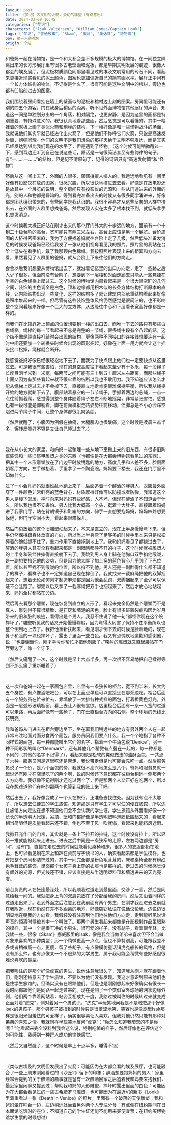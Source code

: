 ```yaml
---
layout: post
title: 【梦记】古文明的火箭，会动的雕塑（有点意思）
date: 2024-03-08 10:45
categories: ["梦记"]
characters: ["Isak Valtersen", "Killian Jones/Captain Hook"]
tags: ["梦记", "普通故事", "Skam", "羞耻", "童话镇", "博物馆"]
pov: 第一人称视角
origin: 个站
---
```


和爸妈一起在博物馆，是一个和大都会差不多规模的极大的博物馆。在一间独立隔离出来的长方形展厅里有很多古老壁画和泥板，都是早期文明发展的痕迹，很像大都会的埃及展厅，但泥板材质颜色同那里看见过的埃及文明常用的砖石不同，看起来更接近现实看见的泥土颜色，图案也更加偏近自己的简笔画水平。展厅正中间有一个长方体结构的物体，不记得是什么了，很有可能是这种文明中的棺材，旁边也都有凹陷刻进去的图案。

我们围绕着房间看挂在墙上的壁画似的泥板和棺材边上刻的图案。房间里可能还有别的四五个游客，门在我身后稍远的距离，听不见外面博物馆其他展厅的声音，知道这一间是单独划分出的一个角落，相对隔绝，也更安静，是因为这里的画都是特别重要、有特殊意义的。我很认真地看那些画，然后感觉是可以看懂的。其中一幅挂着的泥板上画了类似火箭和炮弹的结构，下一幅好像是和一些怪物战斗的场面，我就说他们其实早就已经进化出火箭了，但是他们不称呼它们火箭，只说是高速发射筒，炮弹同理。他们的文明不是我们想象的那样灭绝于文明不够发达，而是其实已经发达到堪比我们现在的水平了，但是遇到了怪物。（这个时候可能稍微醒过一下，感到耳边还听到自己在说这些话，原话是一句很简洁甚至有些韵律的句子，有“一……一……”的结构，但是记不清原句了，记得的词语只有“高速发射筒”和“怪物”）

然后从这一间出去了，外面的人很多，熙熙攘攘人挤人的。我远远地看见有一间里好像有投影仪在放的图案，很感兴趣，所以很快地挤进去去看。好像是在放电影还是放其中一个展览的说明，整个房间只有投影仪的光源和一些从门透进来的外面的光，别的人和物都是昏暗的。等到看完准备出去的时候又有很多同学涌进来，好像都是团队组织带来的，有些同学是我认识的。我很不容易才从这些反向的人群中挤出去，在外面的人群里想找爸妈，然后发现人实在太多了根本找不到，就低头拿手机想发消息。

这个时候我大概正好站在刚才出来的那个厅门外大约十步远的地方，面前有一个十到二十级台阶的高台，宽可能只有两三米左右，高台上应该是另一个展览。台阶周围的人挤得密密麻麻，我为了方便找爸妈就往台阶上走了几级，然后低头准备发消息的时候发现爸妈已经给我发了一张从他们视角看见我的照片。照片里的我站在台阶上低头在看手机，戴了我那顶白色棉帽。我按照照片表现出来的距离和方向去看，果然看见了人群里的爸妈，就从台阶上下来往他们的方向走。

会合以后我们想要从博物馆出去了，就沿着记忆里的出口方向走，走了一些路之后人少了很多，但面前没有台阶了，想要到下一层楼和对面走廊去只能从一些悬挂在半空的白色绳梯上爬过去。这个时候的博物馆内部看起来是一个很大很空旷的几何空间，装饰的主色调全是白色，顶和边缘都用积木似的长条方体结构打断原本的直线，让内部结构出现一些变化，这样的结构多了就让建筑内部承重结构看起来好像是积木堆起来的一样。但尽管有这些装饰整体风格仍然感觉是很简洁的，也不影响整个空间看起来好像一个巨大的立方体，从边缘往中心和下层看长宽高好像都是一样的。

而我们在比较靠近上顶点的位置想要到一楼的出口去，而唯一下去的路只有那些白色绳梯。绳梯的每一节看起来不总是完整的一节绳，很多绳中段有个凸起的结，这个结不像是绳直接打结时会出现的结构，更像两种不同接口的连接线想要连在一起时中间还要加一个转换头时候会出现的圆形突起，好像在上面一用力就会让这个插头接口松掉，绳梯就会断开。

我感觉爸妈好像已经很轻松地下去了，而我为了快点跟上他们也一定要快点从这里过去。可是我很有些害怕，现在的悬空高度往下看起来至少有十多米，每一段绳子长度目测半米到一米宽，每两节之间可能有三十到五十厘米左右距离。而那些绳子上面又因为有那些看起来就不很牢靠的结所以我也不敢用力。我不知道应该怎么才能从绳梯上走过去才不会掉下去，直接直立地走肯定很难保持平衡，所以我从绳梯开始的地方就趴下去了，腹部贴着悬空的一节节绳子，手抓着两边的悬绳，一点一点往前抓着爬，感觉得到整个身体随着绳子左右不断地摇晃，非常紧张害怕。感觉也有一段可能是仰躺着，脚在前面模拟走路姿势往前移动，但脚总是不小心会踩空陷进两节绳子中间，让整个身体都很肌肉紧绷。

（然后就醒了，小腹因为例假在抽痛，大腿肌肉也很酸痛，这个时候是凌晨三点半多，辗转反侧好不容易又让自己睡过去了。）

<br>

我在从小长大的家里，和妈妈一起整理一些从地下室搬上来的旧东西，有很多旧陶瓷装饰和一些旧盔甲雕塑之类的东西（也都像是在大都会博物馆看见过的东西）。把其中一个人形雕塑放在了门边平时放钥匙的地方，高度几乎和人差不多，脸侧面朝客厅方向，左手微抬着，手里拿了一个陶瓷碗。妈妈要下楼去，我还在门厅里不知做什么。

过了一小会儿妈妈就很慌乱地跑上来了，后面追着一个醉酒的胖男人，衣服最外面穿了一件颜色非常鲜亮的蓝色背心，材质厚得好像可以防撞或者防弹。我知道这个男人是楼下邻居，平时向来对妈妈有些好感，人不坏，但现在醉酒了不知道会干什么，所以我也很不安害怕。男人比我大概高一个头，挺着个大肚子，直接跟着妈妈进了我家门厅，站在背朝镜子和鞋箱的方向，伸手一直想要抱妈妈，妈妈四处想要躲他，但门厅空间不大，看起来很难躲开。

然后门边放着的这个旧雕塑动起来了，本来是直立的，现在上半身慢慢弯下来，但手仍然保持跟身体垂直的方向，所以当上半身弯了足够多的时候手里本来只是松松捧着的碗就抓不住了，重力作用下直接掉到地上了。我和妈妈看见了都绕过去了，醉酒的胖男人其实全程看起来都是一副眼睛都睁不开的样子，这个时候就被雕塑人的上半身和碗绊住摔得直接躺下去了。我跳到男人身上骑在他胸口双手掐他喉咙，是一副想要掐死他的姿势，但是因为他太胖了加上穿的蓝色背心几乎到了下巴位置，所以甚至找不到喉咙的位置，所以掐不到他。男人还是一副醉得什么都不知道了的样子，看样子也不一定知道自己现在摔倒了。我就找来一截麻绳把他的双脚捆起来了，想着无论如何刚才制造麻烦都是因为他会乱跑，双脚捆起来了至少可以保证不会乱跑了。绑完以后又拿了一截麻绳把双手也捆起来了，然后才放心地站起来，妈妈全程都站在旁边。

然后再去看那个雕塑，现在恢复到直立的人形了，看起来完全仍然是个雕塑而不是真人，雕刻得不算很精致，是石灰和墙泥的灰色，脸上有很多斑驳裂痕和因为岁月带来的旧和脏的痕迹，看得出是个男人。我忍不住说了他一句“都怪你现在这个碗摔坏了。”雕塑听见我的话又开始慢慢鞠躬，因为弯得太厉害了保持不住平衡所以也整个倒到地上去了。我把他重新扶起来，看见刚才倒下去的时候是脸着地的，现在鼻子和脸的一块也摔坏了，露出了里面一些白色。我又有点愧疚地道歉和感谢他，说：“也要谢谢你，刚才幸亏你帮忙才把他制服了。”鞠躬的雕塑就又直起腰站在门厅旁边了，像一个守卫。

（然后又痛醒了一次，这个时候是早上六点半多，再一次很不容易地把自己揉得等到不那么痛了重新睡着了）

<br>

这一次和爸妈一起在一家面包店里，店里有一条狭长的柜台，宽不到半米，长大约五个身位，有点像酒吧吧台，可以在上面点单也可以直接坐在那旁边吃。柜台后面有一个服务员在忙来忙去，靠墙放了一大排各种式样的面包，打着橙黄色灯光，外面是一层弧形玻璃橱窗，看上去让人很有食欲。店里柜台后面有一条一人宽的过道可以走路，再后面好像有一些椅子，门在垂直柜台方向的右侧。整个环境的光线比较明亮。

我和爸妈从门进去在柜台旁边坐下，坐在离我们稍远些的地方有另外两个人在一起非常专注地面对面分食两个面包。服务员问我们要点什么，我一个个地指了各种不同样式的面包，每一种都能叫出它们的名字，指着一个牛角包说“Denice”，另一种不同形状的叫它“Denmark”，还有其他几个稍微有点叠在一起的，每一种都是不同的（其他的名字不记得了），看起来都是松软的类似做法的油酥面包，一共点了六种。服务员问是这里吃还是带走，我说带走但是也可能会先吃一点。然后服务员说了一个价，是八个面包的价，我就很不高兴地怎么是八个，爸妈和服务员就一起说还有刚才在店里吃了的两个啊，说的时候还下意识都在往柜台稍远一侧那两个人方向看。我好像不记得刚才还吃过两个了，但是那两个人又正好在吃两个，所以我在想难道他们在吃的那两个也算到我的账上来了吗。

然后出去了，我好像变成了一个人在旅行，正准备去找住处。因为钱有点不太够了，所以想去住便宜的学生旅馆，知道那是只有学生才可以住的便宜旅馆，所以边往旅馆方向走边在想不知道他们会不会认我的学生证。学生旅馆从外面看好像一个长长的半透明大帐篷，尖顶、壁和门都好像是半透明塑料薄膜纸围起来的，看起来相当简陋但是质量看起来还不错，倒也不至于风一吹就塌，看起来也能挡风遮雨。

我掀开充作门的门帘，其实就是一条上下拉开的拉链，这个时候没有拉上，所以轻轻一推就能掀起来走进去。进去之后中间是一条狭窄的走廊，左右两边都是“房间”，没有门，直接在走过去的时候就能看见桌椅和床，很多人的衣服都扔在地上，也可以看见躺在床上和趴在桌前写字读书的人，确实看起来都是学生模样。也有把整个房间都装饰过的，其中一间完全都是粉色毛茸茸的，床和桌椅全都有粉红色毛茸茸的装饰，里面那个女孩子身上穿的衣服也是那样的。走过去的时候感觉没有额外的光源，但光线还不错，应该直接是从半透明塑料顶和墙透进来的天光亮度。

前台负责的人在帐篷最深处，所以我顺着过道走到最里面，交涉了一番，然后是同意给我一间的。我就把身上背的双肩包放在了分配给我的房间，然后又沿着同样的过道走出来了。走到外面之后注意到在我前面有两个男生，在刚才我走进去之前就在我附近，现在仍然在差不多距离的地方，好像窃窃私语在说话议论我，边说边很明显地在朝我的方向看。我假装没有注意到他们地往他们方向走，走到能听见说话声音的距离时候被其中一个叫住了。那两个男生看起来都像是在影视剧作品里眼熟的模样，其中一个是很干净的小男生，很可爱的样子，没有胡子，看着很年轻，比我矮一些，很像《Skam》挪威版里的Isak，像是我会当做弟弟来喜欢但不会当做对象来喜欢的那种类型；另一个稍微更高一点点，但也不算特别高，可能跟我差不多或者稍微高一点，更瘦，留了些胡子，有点像模仿童话镇虎克船长的风格，但是没有那么帅，也有点像某一个不很熟的大学男生，属于我可能会稍微有些好感但很难说喜欢的类型。

把我叫住的是那个好像虎克的男生，说他注意我很久了，知道我从刚才就在跟着他们，刚刚还特意去了学生旅馆，不要以为他们没有发现。我这才意识到原来他们也是住学生旅馆的，但确实没有在跟踪他们，但是也是刚刚想起来好像确实有很长一段时间都跟他们是同路一起走过来的。现在是到了一个类似室外球场的网状边缘外侧，他们两个靠着网站着，站姿互相成九十度，我路过被叫住的时候转过来就变成正面对着“虎克”，侧对着另一个男孩子。“虎克”半玩笑地问我是不是暗恋那个好像Isak的男孩子，那个男孩子被指到的时候只是很羞涩地笑，笑容也是像剧里Isak那样是很阳光但羞怯的可爱样子，确实很容易让人喜欢，但我对他仍然只能有那种对弟弟的喜欢之情。我就同样半玩笑地反问“虎克”：“你怎么知道我暗恋的不是你呢？”他看起来完全没料到我会这么说，特别吃惊的样子，然后好像也在评估这个的可能性，我感到一种逗人成功的愉快感觉。

（然后又自然醒了，这个时候是早上十点半多，睡得不错）

<br>

（类似古埃及的文明但发展出了火箭：可能因为在大都会看的埃及展厅，也可能融合了一些上周末刚刚看过的《沙丘2》留下的印象；醉酒想要抱妈妈的男人：家里经常会提到的关于醉酒的趣事就是爸有一次醉酒回家之后追着我和妈要来抱我们，最近家里闲聊又提到过；帮助我和妈的人形雕塑，摔坏时露出里面的白色：可能因为在大都会看见过的一些古希腊罗马雕塑，也可能因为在最近V的新书《Look》里着重看过一张《Death in Venice》的照片，里面有一个破落的天使雕塑；我和爸妈坐在吧台一边，左边稍远处坐着另外两个人专注分食：有点像在纽约期间在日本面馆吃饭时的座位；不知道自己的学生证还能不能用来买便宜票：在纽约买博物馆学生票的时候想过）
